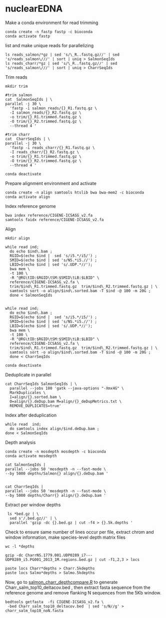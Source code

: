 # nuclearEDNA
Make a conda environment for read trimming
```
conda create -n fastp fastp -c bioconda
conda activate fastp 
 ```
list and make unique reads for parallelizing 

```
ls reads_salmon/*gz | sed 's/\_R..fastq.gz//' | sed 's/reads_salmon\///' | sort | uniq > SalmonSeqIds
ls reads_charr/*gz | sed 's/\_R..fastq.gz//' | sed 's/reads_salmon\///' | sort | uniq > CharrSeqIds
```

Trim reads
```
mkdir trim

#trim salmon
cat  SalmonSeqIds | \
parallel -j 30 \
  'fastp -i salmon_reads/{}_R1.fastq.gz \
  -I salmon_reads/{}_R2.fastq.gz \
  -o trim/{}_R1.trimmed.fastq.gz \
  -O trim/{}_R2.trimmed.fastq.gz \
  --thread 4 '

#trim charr
cat  CharrSeqIds | \
parallel -j 30 \
  'fastp -i reads_charr/{}_R1.fastq.gz \
  -I reads_charr/{}_R2.fastq.gz \
  -o trim/{}_R1.trimmed.fastq.gz \
  -O trim/{}_R2.trimmed.fastq.gz \
  --thread 4 '

conda deactivate
```

Prepare alignment environment and activate

```
conda create -n align samtools htslib bwa bwa-mem2 -c bioconda
conda activate align
```

Index reference genome

```
bwa index reference/CIGENE-ICSASG_v2.fa
samtools faidx reference/CIGENE-ICSASG_v2.fa
```

Align

```
mkdir align

while read ind;
  do echo $ind\.bam ;
  RGID=$(echo $ind |  sed 's/i5.*/i5/') ;
  SMID=$(echo $ind | sed 's/NS.*i5.//') ;
  LBID=$(echo $ind | sed 's/.UDP.*//');
  bwa mem \
  -t 100 \
  -R "@RG\tID:$RGID\tSM:$SMID\tLB:$LBID" \
  reference/CIGENE-ICSASG_v2.fa \
  trim/$ind\_R1.trimmed.fastq.gz  trim/$ind\_R2.trimmed.fastq.gz | \
  samtools sort -o align/$ind\.sorted.bam -T $ind -@ 100 -m 20G ;
  done < SalmonSeqIds


while read ind;
  do echo $ind\.bam ;
  RGID=$(echo $ind |  sed 's/i5.*/i5/') ;
  SMID=$(echo $ind | sed 's/NS.*i5.//') ;
  LBID=$(echo $ind | sed 's/.UDP.*//');
  bwa mem \
  -t 100 \
  -R "@RG\tID:$RGID\tSM:$SMID\tLB:$LBID" \
  reference/CIGENE-ICSASG_v2.fa \
  trim/$ind\_R1.trimmed.fastq.gz  trim/$ind\_R2.trimmed.fastq.gz | \
  samtools sort -o align/$ind\.sorted.bam -T $ind -@ 100 -m 20G ;
  done < CharrSeqIds 

conda deactivate

```

Deduplicate in parallel

```
cat CharrSeqIds SalmonSeqIds | \
  parallel --jobs 100 'gatk --java-options "-Xmx4G" \
  MarkDuplicates \
  I=align/{}.sorted.bam \
  O=align/{}.deDup.bam M=align/{}_deDupMetrics.txt \
  REMOVE_DUPLICATES=true'

``` 

Index after deduplication
```
while read  ind; 
  do samtools index align/$ind.deDup.bam ; 
done < SalmonSeqIds
```

Depth analysis

```
conda create -n mosdepth mosdepth -c bioconda
conda activate mosdepth

cat SalmonSeqIds |
parallel --jobs 50 'mosdepth -n --fast-mode \
--by 5000 depths/Salmon{} align/{}.deDup.bam '


cat CharrSeqIds |
parallel --jobs 50 'mosdepth -n --fast-mode \
--by 5000 depths/Charr{} align/{}.deDup.bam '

```
Extract per window depths

```
 ls *bed.gz | \
  sed s'/.bed.gz//' | \
  parallel 'gzip -dc {}.bed.gz | cut -f4 > {}.5k.depths ' 

```
Check to ensure same number of lines occur per file, extract chrom and window information, make species-level depth matrix files

```
wc -l *depths

gzip -dc CharrNS.1779.001.UDP0289_i7---UDP0289_i5.PG001_2013_1M.regions.bed.gz | cut -f1,2,3 > locs 

paste locs Charr*depths > Charr.5kdepths
paste locs Salmo*depths > Salmo.5kdepths

```
 Now, go to [salmon_charr_depthcompare.R](https://github.com/TonyKess/nuclearEDNA/blob/main/salmon_charr_depthcompare.R) to generate Charr_salm_top10_deltacov.bed , then extract fasta sequence from the reference genome and remove flanking N sequences from the 5Kb window. 
 
 ```
 bedtools getfasta  -fi CIGENE-ICSASG_v2.fa \
  -bed Charr_salm_top10_deltacov.bed  | sed 's/N//g' > charr_salm_top10_noN.fasta
 ```
 


